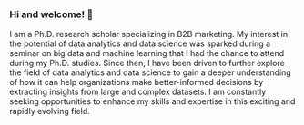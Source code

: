 ### Hi and welcome! 👋 

I am a Ph.D. research scholar specializing in B2B marketing. My interest in the potential of data analytics and data science was sparked during a seminar on big data and machine learning that I had the chance to attend during my Ph.D. studies. Since then, I have been driven to further explore the field of data analytics and data science to gain a deeper understanding of how it can help organizations make better-informed decisions by extracting insights from large and complex datasets. I am constantly seeking opportunities to enhance my skills and expertise in this exciting and rapidly evolving field.



